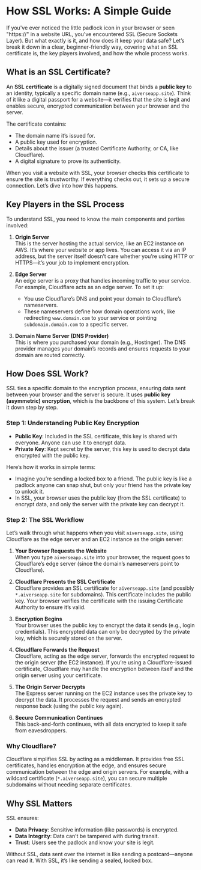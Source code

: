 # How SSL Works: A Simple Guide

If you've ever noticed the little padlock icon in your browser or seen "https://" in a website URL, you've encountered SSL (Secure Sockets Layer). But what exactly is it, and how does it keep your data safe? Let’s break it down in a clear, beginner-friendly way, covering what an SSL certificate is, the key players involved, and how the whole process works.

## What is an SSL Certificate?

An **SSL certificate** is a digitally signed document that binds a **public key** to an identity, typically a specific domain name (e.g., `aiverseapp.site`). Think of it like a digital passport for a website—it verifies that the site is legit and enables secure, encrypted communication between your browser and the server.

The certificate contains:

- The domain name it’s issued for.
- A public key used for encryption.
- Details about the issuer (a trusted Certificate Authority, or CA, like Cloudflare).
- A digital signature to prove its authenticity.

When you visit a website with SSL, your browser checks this certificate to ensure the site is trustworthy. If everything checks out, it sets up a secure connection. Let’s dive into how this happens.

## Key Players in the SSL Process

To understand SSL, you need to know the main components and parties involved:

1. **Origin Server**\
   This is the server hosting the actual service, like an EC2 instance on AWS. It’s where your website or app lives. You can access it via an IP address, but the server itself doesn’t care whether you’re using HTTP or HTTPS—it’s your job to implement encryption.

2. **Edge Server**\
   An edge server is a proxy that handles incoming traffic to your service. For example, Cloudflare acts as an edge server. To set it up:

   - You use Cloudflare’s DNS and point your domain to Cloudflare’s nameservers.
   - These nameservers define how domain operations work, like redirecting `www.domain.com` to your service or pointing `subdomain.domain.com` to a specific server.

3. **Domain Name Server (DNS Provider)**\
   This is where you purchased your domain (e.g., Hostinger). The DNS provider manages your domain’s records and ensures requests to your domain are routed correctly.

## How Does SSL Work?

SSL ties a specific domain to the encryption process, ensuring data sent between your browser and the server is secure. It uses **public key (asymmetric) encryption**, which is the backbone of this system. Let’s break it down step by step.

### Step 1: Understanding Public Key Encryption

- **Public Key**: Included in the SSL certificate, this key is shared with everyone. Anyone can use it to encrypt data.
- **Private Key**: Kept secret by the server, this key is used to decrypt data encrypted with the public key.

Here’s how it works in simple terms:

- Imagine you’re sending a locked box to a friend. The public key is like a padlock anyone can snap shut, but only your friend has the private key to unlock it.
- In SSL, your browser uses the public key (from the SSL certificate) to encrypt data, and only the server with the private key can decrypt it.

### Step 2: The SSL Workflow

Let’s walk through what happens when you visit `aiverseapp.site`, using Cloudflare as the edge server and an EC2 instance as the origin server:

1. **Your Browser Requests the Website**\
   When you type `aiverseapp.site` into your browser, the request goes to Cloudflare’s edge server (since the domain’s nameservers point to Cloudflare).

2. **Cloudflare Presents the SSL Certificate**\
   Cloudflare provides an SSL certificate for `aiverseapp.site` (and possibly `*.aiverseapp.site` for subdomains). This certificate includes the public key. Your browser verifies the certificate with the issuing Certificate Authority to ensure it’s valid.

3. **Encryption Begins**\
   Your browser uses the public key to encrypt the data it sends (e.g., login credentials). This encrypted data can only be decrypted by the private key, which is securely stored on the server.

4. **Cloudflare Forwards the Request**\
   Cloudflare, acting as the edge server, forwards the encrypted request to the origin server (the EC2 instance). If you’re using a Cloudflare-issued certificate, Cloudflare may handle the encryption between itself and the origin server using your certificate.

5. **The Origin Server Decrypts**\
   The Express server running on the EC2 instance uses the private key to decrypt the data. It processes the request and sends an encrypted response back (using the public key again).

6. **Secure Communication Continues**\
   This back-and-forth continues, with all data encrypted to keep it safe from eavesdroppers.

### Why Cloudflare?

Cloudflare simplifies SSL by acting as a middleman. It provides free SSL certificates, handles encryption at the edge, and ensures secure communication between the edge and origin servers. For example, with a wildcard certificate (`*.aiverseapp.site`), you can secure multiple subdomains without needing separate certificates.

## Why SSL Matters

SSL ensures:

- **Data Privacy**: Sensitive information (like passwords) is encrypted.
- **Data Integrity**: Data can’t be tampered with during transit.
- **Trust**: Users see the padlock and know your site is legit.

Without SSL, data sent over the internet is like sending a postcard—anyone can read it. With SSL, it’s like sending a sealed, locked box.
